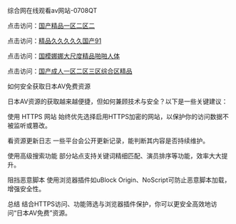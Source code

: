 综合网在线观看av网站-0708QT

点击访问：<a href="https://heiliaoxqkkct.pages.dev">国产精品一区二区二</a>

点击访问：<a href="https://heiliaozj3tjd.pages.dev">精品久久久久久国产91</a>

点击访问：<a href="https://heiliaowzu4ur.pages.dev">国模娜娜大尺度精品啪啪人体</a>

点击访问：<a href="https://heiliaoxwd5i8.pages.dev">国产成人一区二区三区综合区精品</a>



如何安全获取日本AV免费资源

日本AV资源的获取越来越便捷，但如何兼顾技术与安全？以下是一些关键建议：

使用 HTTPS 网站
始终优先选择启用HTTPS加密的网站，以保护你的访问数据不被监听或篡改。

看资源更新日志
一些平台会公开更新记录，能判断其内容是否持续维护。

使用高级搜索功能
部分站点支持关键词精细匹配、演员排序等功能，效率大大提升。

阻挡恶意脚本
使用浏览器插件如uBlock Origin、NoScript可防止恶意脚本加载，增强安全性。

总结
结合HTTPS访问、功能筛选与浏览器插件保护，你可以更安全高效地访问“日本AV免费”资源。

<span style="display:none;">[Canonical link](  https://github.com/av080725/6851310 ）</span>
